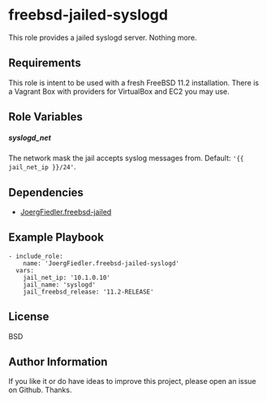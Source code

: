freebsd-jailed-syslogd
======================

This role provides a jailed syslogd server. Nothing more.

Requirements
------------

This role is intent to be used with a fresh FreeBSD 11.2 installation. There is a Vagrant Box with providers for VirtualBox and EC2 you may use.

Role Variables
--------------

##### syslogd_net

The network mask the jail accepts syslog messages from. Default: `'{{ jail_net_ip }}/24'`.

Dependencies
------------

- [JoergFiedler.freebsd-jailed](https://galaxy.ansible.com/joergfiedler/freebsd-jailed)

Example Playbook
----------------

    - include_role:
        name: 'JoergFiedler.freebsd-jailed-syslogd'
      vars:
        jail_net_ip: '10.1.0.10'
        jail_name: 'syslogd'
        jail_freebsd_release: '11.2-RELEASE'

License
-------

BSD

Author Information
------------------

If you like it or do have ideas to improve this project, please open an issue on Github. Thanks.
